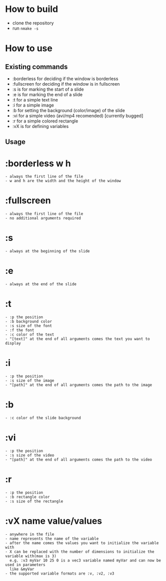 # How to build

- clone the repository
- run ```nmake -s```

# How to use

## Existing commands

- :borderless for deciding if the window is borderless
- :fullscreen for deciding if the window is in fullscreen
- :s is for marking the start of a slide
- :e is for marking the end of a slide
- :t for a simple text line
- :i for a simple image
- :b for setting the background (color/image) of the slide
- :vi for a simple video (avi/mp4 recomended) [currently bugged]
- :r for a simple colored rectangle
- :vX is for defining variables


## Usage

# :borderless w h
	- always the first line of the file
	- w and h are the width and the height of the window

# :fullscreen
	- always the first line of the file
	- no additional arguments required

# :s
	- always at the beginning of the slide

# :e
	- always at the end of the slide

# :t
	- :p the position
	- :b background color
	- :s size of the font
	- :f the font
	- :c color of the text	
	- "[text]" at the end of all arguments comes the text you want to display

# :i
	- :p the position
	- :s size of the image
	- "[path]" at the end of all arguments comes the path to the image

# :b
	- :c color of the slide background	

# :vi
	- :p the position
	- :s size of the video
	- "[path]" at the end of all arguments comes the path to the video

# :r
	- :p the position
	- :b rectangle color
	- :s size of the rectangle

# :vX name value/values
	- anywhere in the file
	- name represents the name of the variable
	- after the name comes the values you want to initialize the variable with
	- X can be replaced with the number of dimensions to initialize the variable with(max is 3)
	  e.g. :v3 myVar 10 25 0 is a vec3 variable named myVar and can now be used in parameters
	  like &myVar
	- the supported variable formats are :v, :v2, :v3
